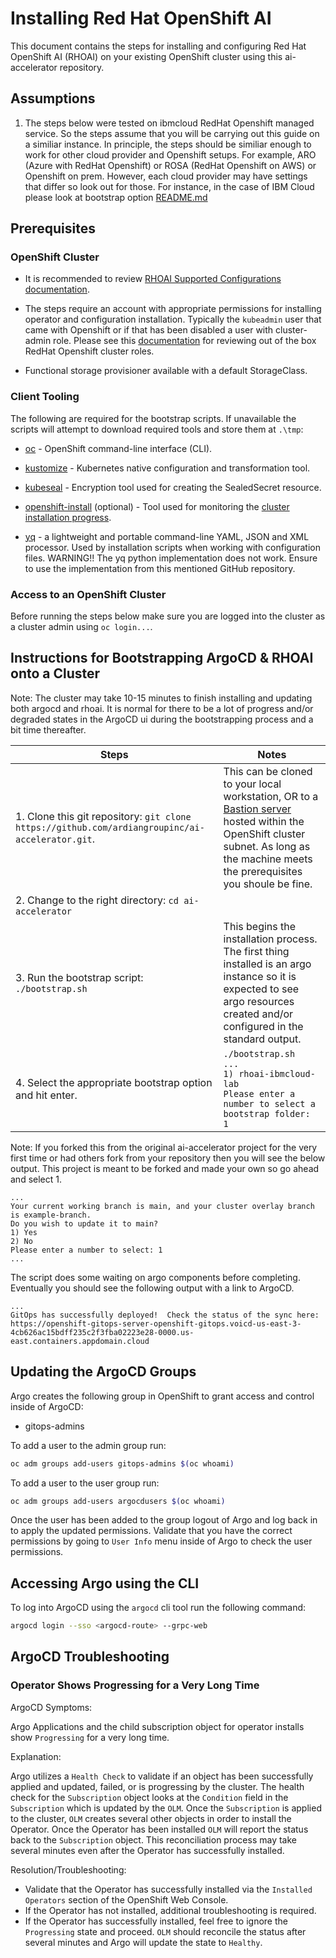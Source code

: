 # Installing Red Hat OpenShift AI

This document contains the steps for installing and configuring Red Hat OpenShift AI (RHOAI) on your existing OpenShift cluster using this ai-accelerator repository.

## Assumptions

1. The steps below were tested on ibmcloud RedHat Openshift managed service. So the steps assume that you will be carrying out this guide on a similiar instance. In principle, the steps should be similiar enough to work for other cloud provider and Openshift setups. For example, ARO (Azure with RedHat Openshift) or ROSA (RedHat Openshift on AWS) or Openshift on prem. However, each cloud provider may have settings that differ so look out for those. For instance, in the case of IBM Cloud please look at bootstrap option [README.md](../bootstrap/overlays/rhoai-ibmcloud-lab/README.md)

## Prerequisites

### OpenShift Cluster

- It is recommended to review [RHOAI Supported Configurations documentation](https://access.redhat.com/articles/rhoai-supported-configs).

- The steps require an account with appropriate permissions for installing operator and configuration installation. Typically the `kubeadmin` user that came with Openshift or if that has been disabled a user with cluster-admin role. Please see this [documentation](https://docs.redhat.com/en/documentation/openshift_container_platform/4.19/html/authentication_and_authorization/using-rbac#default-roles_using-rbac) for reviewing out of the box RedHat Openshift cluster roles.

- Functional storage provisioner available with a default StorageClass.


### Client Tooling

The following are required for the bootstrap scripts. If unavailable the scripts will attempt to download required tools and store them at `.\tmp`:

- [oc](https://docs.redhat.com/en/documentation/openshift_container_platform/latest/html-single/cli_tools/index#cli-getting-started) - OpenShift command-line interface (CLI).

- [kustomize](https://kubectl.docs.kubernetes.io/installation/kustomize/) - Kubernetes native configuration and transformation tool.

- [kubeseal](https://github.com/bitnami-labs/sealed-secrets#overview) - Encryption tool used for creating the SealedSecret resource.

- [openshift-install](https://github.com/openshift/installer/releases) (optional) - Tool used for monitoring the [cluster installation progress](https://docs.redhat.com/en/documentation/openshift_container_platform/4.17/html-single/installing_on_any_platform/index#installation-installing-bare-metal_installing-platform-agnostic).

- [yq](https://github.com/mikefarah/yq?tab=readme-ov-file#install) - a lightweight and portable command-line YAML, JSON and XML processor. Used by installation scripts when working with configuration files. WARNING!! The yq python implementation does not work. Ensure to use the implementation from this mentioned GitHub repository.

### Access to an OpenShift Cluster

Before running the steps below make sure you are logged into the cluster as a cluster admin using `oc login...`.

## Instructions for Bootstrapping ArgoCD & RHOAI onto a Cluster

Note: The cluster may take 10-15 minutes to finish installing and updating both argocd and rhoai. It is normal for there to be a lot of progress and/or degraded states in the ArgoCD ui during the bootstrapping process and a bit time thereafter.

| Steps | Notes |
|----------|----------|
| 1. Clone this git repository: `git clone https://github.com/ardiangroupinc/ai-accelerator.git`. | This can be cloned to your local workstation, OR to a [Bastion server](https://docs.redhat.com/en/documentation/openshift_container_platform/4.17/html-single/networking/index#accessing-hosts) hosted within the OpenShift cluster subnet. As long as the machine meets the prerequisites you shoule be fine.  |
| 2. Change to the right directory: `cd ai-accelerator` |  |
| 3. Run the bootstrap script: `./bootstrap.sh` | This begins the installation process. The first thing installed is an argo instance so it is expected to see argo resources created and/or configured in the standard output. |
| 4. Select the appropriate bootstrap option and hit enter. | `./bootstrap.sh`<br>`...`<br>`1) rhoai-ibmcloud-lab`<br>`Please enter a number to select a bootstrap folder: 1` |

Note: If you forked this from the original ai-accelerator project for the very first time or had others fork from your repository then you will see the below output. This project is meant to be forked and made your own so go ahead and select 1.

```
...
Your current working branch is main, and your cluster overlay branch is example-branch.
Do you wish to update it to main?
1) Yes
2) No
Please enter a number to select: 1
...
```

The script does some waiting on argo components before completing. Eventually you should see the following output with a link to ArgoCD.
```
...
GitOps has successfully deployed!  Check the status of the sync here:
https://openshift-gitops-server-openshift-gitops.voicd-us-east-3-4cb626ac15bdff235c2f3fba02223e28-0000.us-east.containers.appdomain.cloud
```



## Updating the ArgoCD Groups

Argo creates the following group in OpenShift to grant access and control inside of ArgoCD:

- gitops-admins

To add a user to the admin group run:

```sh
oc adm groups add-users gitops-admins $(oc whoami)
```

To add a user to the user group run:

```sh
oc adm groups add-users argocdusers $(oc whoami)
```

Once the user has been added to the group logout of Argo and log back in to apply the updated permissions. Validate that you have the correct permissions by going to `User Info` menu inside of Argo to check the user permissions.

## Accessing Argo using the CLI

To log into ArgoCD using the `argocd` cli tool run the following command:

```sh
argocd login --sso <argocd-route> --grpc-web
```

## ArgoCD Troubleshooting

### Operator Shows Progressing for a Very Long Time

ArgoCD Symptoms:

Argo Applications and the child subscription object for operator installs show `Progressing` for a very long time.

Explanation:

Argo utilizes a `Health Check` to validate if an object has been successfully applied and updated, failed, or is progressing by the cluster.  The health check for the `Subscription` object looks at the `Condition` field in the `Subscription` which is updated by the `OLM`.  Once the `Subscription` is applied to the cluster, `OLM` creates several other objects in order to install the Operator.  Once the Operator has been installed `OLM` will report the status back to the `Subscription` object.  This reconciliation process may take several minutes even after the Operator has successfully installed.

Resolution/Troubleshooting:

- Validate that the Operator has successfully installed via the `Installed Operators` section of the OpenShift Web Console.
- If the Operator has not installed, additional troubleshooting is required.
- If the Operator has successfully installed, feel free to ignore the `Progressing` state and proceed.  `OLM` should reconcile the status after several minutes and Argo will update the state to `Healthy`.
